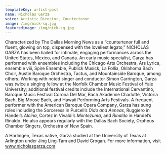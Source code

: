 ```yaml
---
templateKey: artist-post
name: Nicholas Garza
voice: Artistic Director, Countertenor
image: /img/nick-sq.jpg
featuredimage: /img/nick-sq.jpg
---
```

Characterized by The Dallas Morning News as a “countertenor full and fluent,
glowing on top, dispensed with the loveliest legato,” NICHOLAS GARZA has been hailed for intimate, engaging performances across the United States, Mexico, and Canada. An early music specialist, Garza has performed with ensembles including the Chicago Arts Orchestra, Ars Lyrica, ensemble viii, Spire Ensemble, Publick Musick, La Follia, Oklahoma Bach Choir, Austin Baroque Orchestra, Tactus, and Mountainside Baroque, among others. Working with noted singer and conductor Simon Carrington, Garza was twice a singing fellow at the Norfolk Chamber Music Festival of Yale University; additional festival credits include the International Cervantino, Baroque Music Festival Corona Del Mar, Bach Akademie Charlotte, Victoria Bach, Big Moose Bach, and Hawaii Performing Arts Festivals. A frequent performer with the American Baroque Opera Company, Garza has sung roles including the Sorceress in Purcell’s *Dido and Aeneas*, Ruggiero in Handel’s *Alcina*, Cortez in Vivaldi’s *Montezuma*, and *Rinaldo* in Handel’s Rinaldo. He also appears regularly with the Dallas Bach Society, Orpheus Chamber Singers, Orchestra of New Spain.

A Harlingen, Texas native, Garza studied at the University of Texas at Arlington under Jing Ling-Tam
and David Grogan. For more information, visit www.nicholasgarza.com
